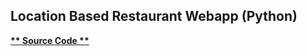 ## Location Based Restaurant Webapp (Python)

**[** Source Code **](https://github.com/schnae1/projects/tree/master/email)**
